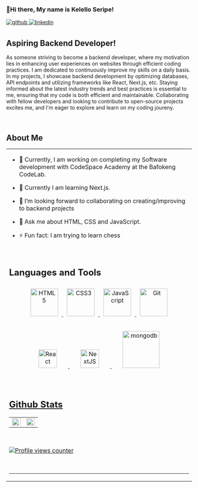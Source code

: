 ### 👋Hi there, My name is Kelello Seripe!

<a href="https://github.com/Kelello-7206" target="_blank">
<img src=https://img.shields.io/badge/github-%2324292e.svg?&style=for-the-badge&logo=github&logoColor=white alt=github style="margin-bottom: 6px;" />
</a>
<a href="https://www.linkedin.com/in/tumelo-kelello-seripe-2b2a86276/" target="_blank">
<img src=https://img.shields.io/badge/linkedin-%231E77B5.svg?&style=for-the-badge&logo=linkedin&logoColor=white alt=linkedin style="margin-bottom: 6px;" />
</a>

## Aspiring Backend Developer!

As someone striving to become a backend developer, where my motivation lies in enhancing user experiences on websites through efficient coding practices. I am dedicated to continuously improve my skills on a daily basis. In my projects, I showcase backend development by optimizing databases, API endpoints and utilizing frameworks like React, Next.js, etc. Staying informed about the latest industry trends and best practices is essential to me, ensuring that my code is both efficient and maintainable. Collaborating with fellow developers and looking to contribute to open-source projects excites me, and I'm eager to explore and learn on my coding joureny.

<br/>  

## About Me   
<table><tr><td valign="top" width="50%">

- 🔭 Currently, I am working on completing my Software development with CodeSpace Academy at the Bafokeng CodeLab.
  
- 🌱 Currently I am learning Next.js.
  
- 👯 I’m looking forward to collaborating on creating/improving to backend projects

- 💬 Ask me about HTML, CSS and JavaScript.

- ⚡ Fun fact: I am trying to learn chess

<br/>  

## Languages and Tools  
<div align="center"> 
<a href="https://en.wikipedia.org/wiki/HTML5" target="_blank"><img style="margin: 10px" src="https://profilinator.rishav.dev/skills-assets/html5-original-wordmark.svg" alt="HTML5" height="75" />
</a>
<a href="https://www.w3schools.com/css/" target="_blank"><img style="margin: 10px" src="https://profilinator.rishav.dev/skills-assets/css3-original-wordmark.svg" alt="CSS3" height="75" />
</a>  
<a href="https://www.javascript.com/" target="_blank"><img style="margin: 10px" src="https://profilinator.rishav.dev/skills-assets/javascript-original.svg" alt="JavaScript" height="75" />
</a>  
<a href="https://github.com/" target="_blank"><img style="margin: 10px" src="https://github.githubassets.com/images/modules/logos_page/GitHub-Mark.png" alt="Git" height="75" /></a>
</a>
<a href="https://react.dev/" target="_blank"><img style="margin: 30px" src="https://upload.wikimedia.org/wikipedia/commons/thumb/a/a7/React-icon.svg/2300px-React-icon.svg.png" alt="React" height="50" />
</a>
<a href="https://nextjs.org/docs/pages/api-reference/" target="_blank"><img style="margin: 30px" src="https://cdn.sanity.io/images/3do82whm/next/4b1f008289a88f4438a1c983fb32cf1a636d9d0e-1000x667.png?w=1000&h=667&fit=clip&auto=format" alt="NextJS" height="50" />
</a>
<a href="https://www.mongodb.com/docs/" target="_blank"><img style="margin: 30px" src="https://miro.medium.com/v2/resize:fit:640/1*m2M7BVJ5XC96hpl_lgKIkg.gif" alt="mongodb" height="100" />

</div> 

<br/> 

## Github Stats  
<table><tr><td valign="top" width="50%">

<img src="https://github-readme-stats.vercel.app/api?username=Kelello-7206&show_icons=true&count_private=true&hide_border=true" align="left" style="width: 100%" />

</td><td valign="top" width="50%">

<img src="https://github-readme-stats.vercel.app/api/top-langs/?username=Kelello-7206&show_border=true&layout=compact" align="left" style="width: 100%" />

</td></tr></table>  

<br/>  

![Profile views counter](https://komarev.com/ghpvc/?username=Kelello-7206&&style=flat-square)  

<br/>  

----
 


